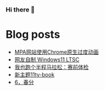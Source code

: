 ### Hi there 👋

<!--
**rebron1900/rebron1900** is a ✨ _special_ ✨ repository because its `README.md` (this file) appears on your GitHub profile.

Here are some ideas to get you started:

- 🔭 I’m currently working on ...
- 🌱 I’m currently learning ...
- 👯 I’m looking to collaborate on ...
- 🤔 I’m looking for help with ...
- 💬 Ask me about ...
- 📫 How to reach me: ...
- 😄 Pronouns: ...
- ⚡ Fun fact: ...
-->



# Blog posts
<!-- BLOG-POST-LIST:START -->
- [MPA网站使用Chrome原生过度动画](https://1900.live/mpa-website-uses-native-chrome-over-animation/)
- [网友自制 Windows11 LTSC](https://1900.live/netflix-windows-11-ltsc/)
- [我也跑个半程马拉松：赛前体检](https://1900.live/im-running-a-half-marathon-too-pre-race-medical-checkups/)
- [新主题11ty-book](https://1900.live/new-theme-11ty-book/)
- [6，春分](https://1900.live/6-chun-fen/)
<!-- BLOG-POST-LIST:END -->
